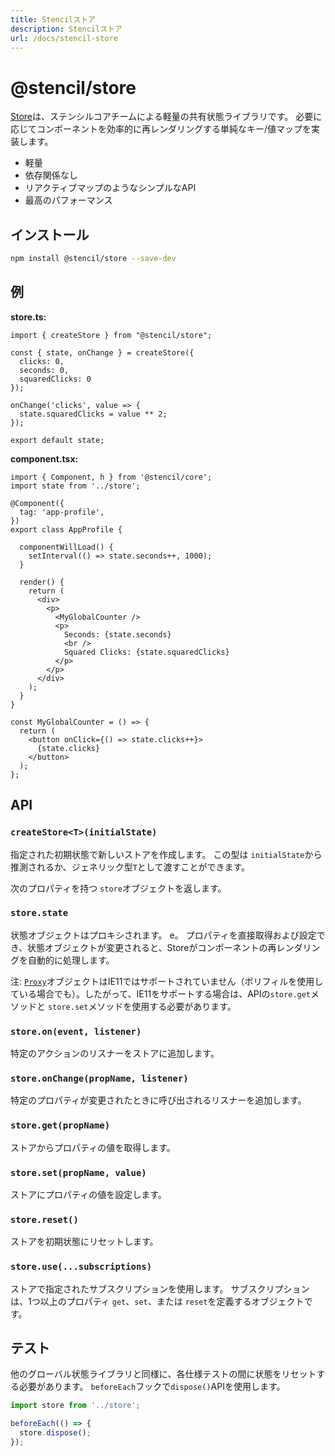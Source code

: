 ```yaml
---
title: Stencilストア
description: Stencilストア
url: /docs/stencil-store
---
```


# @stencil/store

[Store](https://github.com/ionic-team/stencil-store)は、ステンシルコアチームによる軽量の共有状態ライブラリです。 必要に応じてコンポーネントを効率的に再レンダリングする単純なキー/値マップを実装します。

 - 軽量
 - 依存関係なし
 - リアクティブマップのようなシンプルなAPI
 - 最高のパフォーマンス

## インストール

```bash
npm install @stencil/store --save-dev
```

## 例

**store.ts:**

```tsx
import { createStore } from "@stencil/store";

const { state, onChange } = createStore({
  clicks: 0,
  seconds: 0,
  squaredClicks: 0
});

onChange('clicks', value => {
  state.squaredClicks = value ** 2;
});

export default state;
```

**component.tsx:**

```tsx
import { Component, h } from '@stencil/core';
import state from '../store';

@Component({
  tag: 'app-profile',
})
export class AppProfile {

  componentWillLoad() {
    setInterval(() => state.seconds++, 1000);
  }

  render() {
    return (
      <div>
        <p>
          <MyGlobalCounter />
          <p>
            Seconds: {state.seconds}
            <br />
            Squared Clicks: {state.squaredClicks}
          </p>
        </p>
      </div>
    );
  }
}

const MyGlobalCounter = () => {
  return (
    <button onClick={() => state.clicks++}>
      {state.clicks}
    </button>
  );
};
```

## API

### `createStore<T>(initialState)`

指定された初期状態で新しいストアを作成します。 この型は `initialState`から推測されるか、ジェネリック型`T`として渡すことができます。

次のプロパティを持つ `store`オブジェクトを返します。

### `store.state`

状態オブジェクトはプロキシされます。 e。 プロパティを直接取得および設定でき、状態オブジェクトが変更されると、Storeがコンポーネントの再レンダリングを自動的に処理します。

注: [`Proxy`](https://developer.mozilla.org/en-US/docs/Web/JavaScript/Reference/Global_Objects/Proxy)オブジェクトはIE11ではサポートされていません（ポリフィルを使用している場合でも）。したがって、IE11をサポートする場合は、APIの`store.get`メソッドと `store.set`メソッドを使用する必要があります。

### `store.on(event, listener)`

特定のアクションのリスナーをストアに追加します。

### `store.onChange(propName, listener)`

特定のプロパティが変更されたときに呼び出されるリスナーを追加します。

### `store.get(propName)`

ストアからプロパティの値を取得します。

### `store.set(propName, value)`

ストアにプロパティの値を設定します。

### `store.reset()`

ストアを初期状態にリセットします。

### `store.use(...subscriptions)`

ストアで指定されたサブスクリプションを使用します。 サブスクリプションは、1つ以上のプロパティ `get`、`set`、または `reset`を定義するオブジェクトです。


## テスト

他のグローバル状態ライブラリと同様に、各仕様テストの間に状態をリセットする必要があります。
`beforeEach`フックで`dispose()`APIを使用します。

```ts
import store from '../store';

beforeEach(() => {
  store.dispose();
});
```
